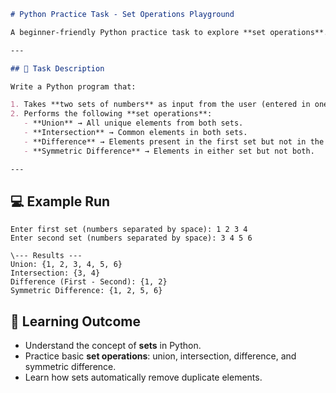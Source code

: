 ```markdown
# Python Practice Task - Set Operations Playground

A beginner-friendly Python practice task to explore **set operations**.

---

## 📝 Task Description

Write a Python program that:

1. Takes **two sets of numbers** as input from the user (entered in one line, separated by spaces).
2. Performs the following **set operations**:
   - **Union** → All unique elements from both sets.
   - **Intersection** → Common elements in both sets.
   - **Difference** → Elements present in the first set but not in the second.
   - **Symmetric Difference** → Elements in either set but not both.

---
```
## 💻 Example Run


```
Enter first set (numbers separated by space): 1 2 3 4
Enter second set (numbers separated by space): 3 4 5 6

\--- Results ---
Union: {1, 2, 3, 4, 5, 6}
Intersection: {3, 4}
Difference (First - Second): {1, 2}
Symmetric Difference: {1, 2, 5, 6}

````

## 🎯 Learning Outcome

* Understand the concept of **sets** in Python.
* Practice basic **set operations**: union, intersection, difference, and symmetric difference.
* Learn how sets automatically remove duplicate elements.

